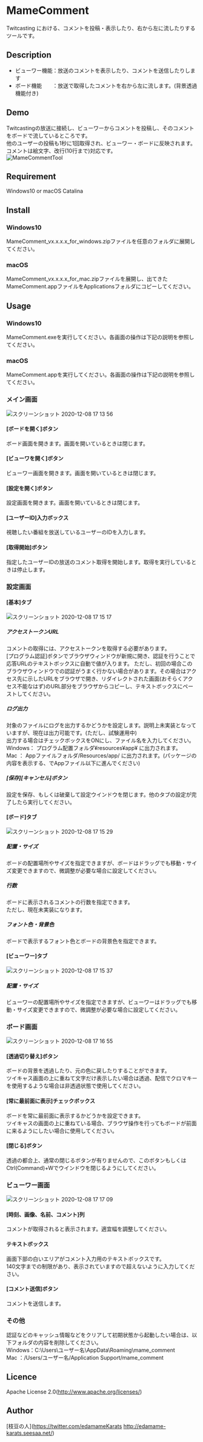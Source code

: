 # MameComment
Twitcasting における、コメントを投稿・表示したり、右から左に流したりするツールです。

## Description
* ビューワー機能：放送のコメントを表示したり、コメントを送信したりします
* ボード機能　　：放送で取得したコメントを右から左に流します。(背景透過機能付き)


## Demo
Twitcastingの放送に接続し、ビューワーからコメントを投稿し、そのコメントをボードで流しているところです。  
他のユーザーの投稿も1秒に1回取得され、ビューワー・ボードに反映されます。  
コメントは絵文字、改行(10行まで)対応です。  
![MameCommentTool](https://user-images.githubusercontent.com/39410248/101457062-57649380-3978-11eb-851e-e11d6f8ea94f.gif)

## Requirement
Windows10 or macOS Catalina

## Install
### Windows10
MameComment_vx.x.x.x_for_windows.zipファイルを任意のフォルダに展開してください。
### macOS
MameComment_vx.x.x.x_for_mac.zipファイルを展開し、出てきたMameComment.appファイルをApplicationsフォルダにコピーしてください。

## Usage
### Windows10
MameComment.exeを実行してください。各画面の操作は下記の説明を参照してください。
### macOS
MameComment.appを実行してください。各画面の操作は下記の説明を参照してください。

### メイン画面
![スクリーンショット 2020-12-08 17 13 56](https://user-images.githubusercontent.com/39410248/101457398-d3f77200-3978-11eb-880b-7dd9e6f93c2c.png)
#### [ボードを開く]ボタン
ボード画面を開きます。画面を開いているときは閉じます。
#### [ビューワを開く]ボタン
ビューワー画面を開きます。画面を開いているときは閉じます。
#### [設定を開く]ボタン
設定画面を開きます。画面を開いているときは閉じます。
#### [ユーザーID]入力ボックス
視聴したい番組を放送しているユーザーのIDを入力します。
#### [取得開始]ボタン
指定したユーザーIDの放送のコメント取得を開始します。取得を実行しているときは停止します。

### 設定画面
#### [基本]タブ
![スクリーンショット 2020-12-08 17 15 17](https://user-images.githubusercontent.com/39410248/101457548-06a16a80-3979-11eb-9887-40164226c3de.png)  
##### アクセストークンURL
コメントの取得には、アクセストークンを取得する必要があります。  
[プログラム認証]ボタンでブラウザウィンドウが新規に開き、認証を行うことで応答URLのテキストボックスに自動で値が入ります。
ただし、初回の場合このブラウザウィンドウでの認証がうまく行かない場合があります。その場合はアクセス先に示したURLをブラウザで開き、リダイレクトされた画面(おそらくアクセス不能なはず)のURL部分をブラウザからコピーし、テキストボックスにペーストしてください。
##### ログ出力
対象のファイルにログを出力するかどうかを設定します。説明上未実装となっていますが、現在は出力可能です。(ただし、試験運用中)  
出力する場合はチェックボックスをONにし、ファイル名を入力してください。  
Windows： プログラム配置フォルダ¥resources¥app¥ に出力されます。  
Mac    ： Appファイルフォルダ/Resources/app/ に出力されます。(パッケージの内容を表示する、でAppファイル以下に進んでください)
##### [保存][キャンセル]ボタン
設定を保存、もしくは破棄して設定ウインドウを閉じます。他のタブの設定が完了したら実行してください。
#### [ボード]タブ
![スクリーンショット 2020-12-08 17 15 29](https://user-images.githubusercontent.com/39410248/101457544-0608d400-3979-11eb-9095-f5731585e62c.png)  
##### 配置・サイズ
ボードの配置場所やサイズを指定できますが、ボードはドラッグでも移動・サイズ変更できますので、微調整が必要な場合に設定してください。
##### 行数
ボードに表示されるコメントの行数を指定できます。  
ただし、現在未実装になります。
##### フォント色・背景色
ボードで表示するフォント色とボードの背景色を指定できます。
#### [ビューワー]タブ
![スクリーンショット 2020-12-08 17 15 37](https://user-images.githubusercontent.com/39410248/101457542-05703d80-3979-11eb-9252-13fa9b037771.png)  
##### 配置・サイズ
ビューワーの配置場所やサイズを指定できますが、ビューワーはドラッグでも移動・サイズ変更できますので、微調整が必要な場合に設定してください。
### ボード画面
![スクリーンショット 2020-12-08 17 16 55](https://user-images.githubusercontent.com/39410248/101457733-394b6300-3979-11eb-91cd-4afe039c8bd6.png)
#### [透過切り替え]ボタン
ボードの背景を透過したり、元の色に戻したりすることができます。  
ツイキャス画面の上に重ねて文字だけ表示したい場合は透過、配信でクロマキーを使用するような場合は非透過状態で使用してください。
#### [常に最前面に表示]チェックボックス
ボードを常に最前面に表示するかどうかを設定できます。  
ツイキャスの画面の上に重ねている場合、ブラウザ操作を行ってもボードが前面に来るようにしたい場合に使用してください。
#### [閉じる]ボタン
透過の都合上、通常の閉じるボタンが有りませんので、このボタンもしくはCtrl(Command)+Wでウインドウを閉じるようにしてください。
### ビューワー画面
![スクリーンショット 2020-12-08 17 17 09](https://user-images.githubusercontent.com/39410248/101457741-3a7c9000-3979-11eb-80d6-61a4a6bff663.png)
#### [時刻、画像、名前、コメント]列
コメントが取得されると表示されます。適宜幅を調整してください。
#### テキストボックス
画面下部の白いエリアがコメント入力用のテキストボックスです。  
140文字までの制限があり、表示されていますので超えないように入力してください。
#### [コメント送信]ボタン
コメントを送信します。
### その他
認証などのキャッシュ情報などをクリアして初期状態から起動したい場合は、以下フォルダの内容を削除してください。  
Windows：C:\Users\ユーザー名\AppData\Roaming\mame_comment  
Mac    ：/Users/ユーザー名/Application Support/mame_comment
## Licence
Apache License 2.0(http://www.apache.org/licenses/)
## Author
[枝豆の人](https://twitter.com/edamameKarats http://edamame-karats.seesaa.net/)
